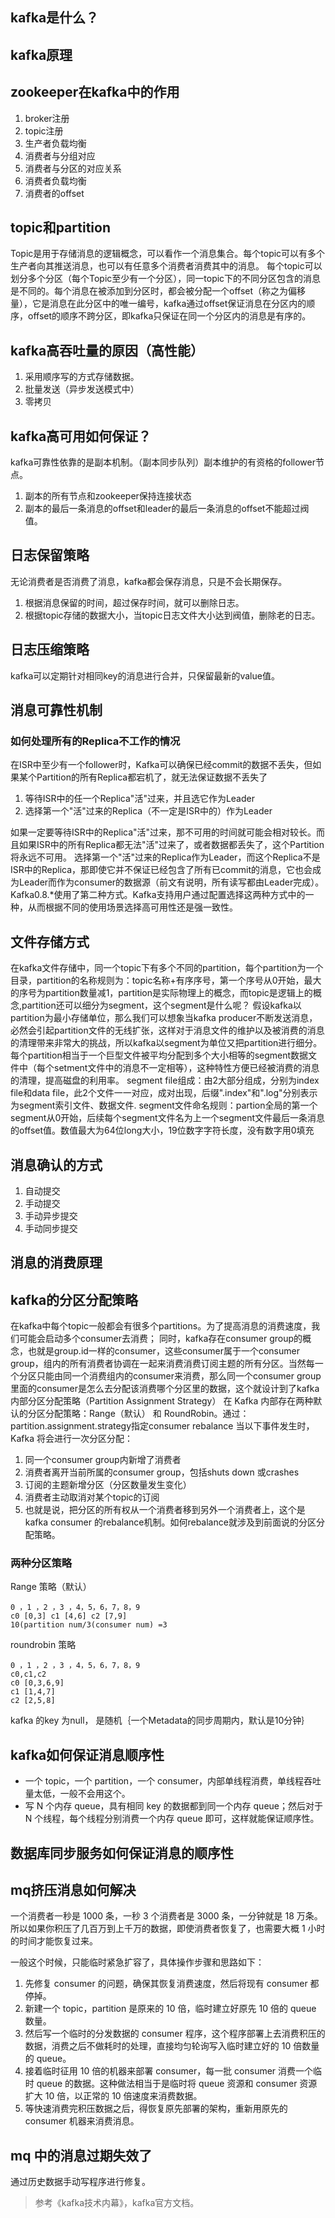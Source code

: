 ## kafka是什么？

## kafka原理

## zookeeper在kafka中的作用
1. broker注册
2. topic注册
3. 生产者负载均衡
4. 消费者与分组对应
5. 消费者与分区的对应关系
6. 消费者负载均衡
7. 消费者的offset

## topic和partition
Topic是用于存储消息的逻辑概念，可以看作一个消息集合。每个topic可以有多个生产者向其推送消息，也可以有任意多个消费者消费其中的消息。
每个topic可以划分多个分区（每个Topic至少有一个分区），同一topic下的不同分区包含的消息是不同的。每个消息在被添加到分区时，都会被分配一个offset（称之为偏移量），它是消息在此分区中的唯一编号，kafka通过offset保证消息在分区内的顺序，offset的顺序不跨分区，即kafka只保证在同一个分区内的消息是有序的。


## kafka高吞吐量的原因（高性能）
1. 采用顺序写的方式存储数据。
2. 批量发送（异步发送模式中）
3. 零拷贝

## kafka高可用如何保证？
kafka可靠性依靠的是副本机制。（副本同步队列）副本维护的有资格的follower节点。
1. 副本的所有节点和zookeeper保持连接状态
2. 副本的最后一条消息的offset和leader的最后一条消息的offset不能超过阀值。


## 日志保留策略
无论消费者是否消费了消息，kafka都会保存消息，只是不会长期保存。
1. 根据消息保留的时间，超过保存时间，就可以删除日志。
2. 根据topic存储的数据大小，当topic日志文件大小达到阀值，删除老的日志。

## 日志压缩策略
kafka可以定期针对相同key的消息进行合并，只保留最新的value值。

## 消息可靠性机制
### 如何处理所有的Replica不工作的情况
在ISR中至少有一个follower时，Kafka可以确保已经commit的数据不丢失，但如果某个Partition的所有Replica都宕机了，就无法保证数据不丢失了
1.	等待ISR中的任一个Replica"活"过来，并且选它作为Leader
2.	选择第一个"活"过来的Replica（不一定是ISR中的）作为Leader

如果一定要等待ISR中的Replica"活"过来，那不可用的时间就可能会相对较长。而且如果ISR中的所有Replica都无法"活"过来了，或者数据都丢失了，这个Partition将永远不可用。
选择第一个"活"过来的Replica作为Leader，而这个Replica不是ISR中的Replica，那即使它并不保证已经包含了所有已commit的消息，它也会成为Leader而作为consumer的数据源（前文有说明，所有读写都由Leader完成）。
Kafka0.8.*使用了第二种方式。Kafka支持用户通过配置选择这两种方式中的一种，从而根据不同的使用场景选择高可用性还是强一致性。


## 文件存储方式
在kafka文件存储中，同一个topic下有多个不同的partition，每个partition为一个目录，partition的名称规则为：topic名称+有序序号，第一个序号从0开始，最大的序号为partition数量减1，partition是实际物理上的概念，而topic是逻辑上的概念,partition还可以细分为segment，这个segment是什么呢？ 假设kafka以partition为最小存储单位，那么我们可以想象当kafka producer不断发送消息，必然会引起partition文件的无线扩张，这样对于消息文件的维护以及被消费的消息的清理带来非常大的挑战，所以kafka以segment为单位又把partition进行细分。每个partition相当于一个巨型文件被平均分配到多个大小相等的segment数据文件中（每个setment文件中的消息不一定相等），这种特性方便已经被消费的消息的清理，提高磁盘的利用率。
segment file组成：由2大部分组成，分别为index file和data file，此2个文件一一对应，成对出现，后缀".index"和".log"分别表示为segment索引文件、数据文件.
segment文件命名规则：partion全局的第一个segment从0开始，后续每个segment文件名为上一个segment文件最后一条消息的offset值。数值最大为64位long大小，19位数字字符长度，没有数字用0填充


## 消息确认的方式
1. 自动提交
2. 手动提交
3. 手动异步提交
4. 手动同步提交

## 消息的消费原理

## kafka的分区分配策略
在kafka中每个topic一般都会有很多个partitions。为了提高消息的消费速度，我们可能会启动多个consumer去消费； 同时，kafka存在consumer group的概念，也就是group.id一样的consumer，这些consumer属于一个consumer group，组内的所有消费者协调在一起来消费消费订阅主题的所有分区。当然每一个分区只能由同一个消费组内的consumer来消费，那么同一个consumer group里面的consumer是怎么去分配该消费哪个分区里的数据，这个就设计到了kafka内部分区分配策略（Partition Assignment Strategy）
在 Kafka 内部存在两种默认的分区分配策略：Range（默认） 和 RoundRobin。通过：partition.assignment.strategy指定consumer rebalance
当以下事件发生时，Kafka 将会进行一次分区分配：
1.	同一个consumer group内新增了消费者
2.	消费者离开当前所属的consumer group，包括shuts down 或crashes
3.	订阅的主题新增分区（分区数量发生变化）
4.	消费者主动取消对某个topic的订阅
5.	也就是说，把分区的所有权从一个消费者移到另外一个消费者上，这个是kafka consumer 的rebalance机制。如何rebalance就涉及到前面说的分区分配策略。

### 两种分区策略
Range 策略（默认）
```
0 ，1 ，2 ，3 ，4，5，6，7，8，9
c0 [0,3] c1 [4,6] c2 [7,9]
10(partition num/3(consumer num) =3
```
roundrobin 策略
```
0 ，1 ，2 ，3 ，4，5，6，7，8，9
c0,c1,c2
c0 [0,3,6,9]
c1 [1,4,7]
c2 [2,5,8]
```
kafka 的key 为null， 是随机｛一个Metadata的同步周期内，默认是10分钟｝

## kafka如何保证消息顺序性
* 一个 topic，一个 partition，一个 consumer，内部单线程消费，单线程吞吐量太低，一般不会用这个。
* 写 N 个内存 queue，具有相同 key 的数据都到同一个内存 queue；然后对于 N 个线程，每个线程分别消费一个内存 queue 即可，这样就能保证顺序性。

## 数据库同步服务如何保证消息的顺序性


## mq挤压消息如何解决
一个消费者一秒是 1000 条，一秒 3 个消费者是 3000 条，一分钟就是 18 万条。所以如果你积压了几百万到上千万的数据，即使消费者恢复了，也需要大概 1 小时的时间才能恢复过来。

一般这个时候，只能临时紧急扩容了，具体操作步骤和思路如下：

1. 先修复 consumer 的问题，确保其恢复消费速度，然后将现有 consumer 都停掉。
2. 新建一个 topic，partition 是原来的 10 倍，临时建立好原先 10 倍的 queue 数量。
3. 然后写一个临时的分发数据的 consumer 程序，这个程序部署上去消费积压的数据，消费之后不做耗时的处理，直接均匀轮询写入临时建立好的 10 倍数量的 queue。
4. 接着临时征用 10 倍的机器来部署 consumer，每一批 consumer 消费一个临时 queue 的数据。这种做法相当于是临时将 queue 资源和 consumer 资源扩大 10 倍，以正常的 10 倍速度来消费数据。
5. 等快速消费完积压数据之后，得恢复原先部署的架构，重新用原先的 consumer 机器来消费消息。

## mq 中的消息过期失效了
通过历史数据手动写程序进行修复。
> 参考《kafka技术内幕》，kafka官方文档。


